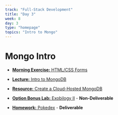 ```yaml
---
track: "Full-Stack Development"
title: "Day 3"
week: 8
day: 3
type: "homepage"
topics: "Intro to Mongo"
---
```


# Mongo Intro

- [**Morning Exercise:** HTML/CSS Forms](/full-stack-development/week-9/day-3/lecture-materials/html-css-forms)

- [**Lecture:** Intro to MongoDB](/full-stack-development/week-9/day-2/lecture-materials/intro-to-mongodb/)
- [**Resource:** Create a Cloud-Hosted MongoDB](/full-stack-development/week-9/day-2/lecture-materials/create-an-atlas-hosted-mongodb/) 

- [**Option Bonus Lab:** Exobilogy II](/full-stack-development/week-9/day-1/labs/exobiology-2) - **Non-Deliverable**
- [**Homework:** Pokedex](/full-stack-development/week-9/day-1/labs/pokedex) - **Deliverable**
